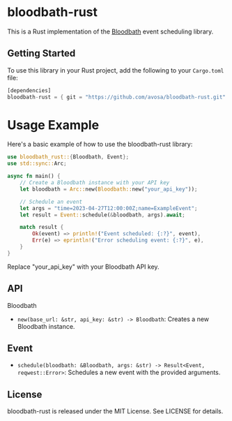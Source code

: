 # bloodbath-rust

This is a Rust implementation of the [Bloodbath](https://github.com/Loschcode/bloodbath-api) event scheduling library.

## Getting Started

To use this library in your Rust project, add the following to your `Cargo.toml` file:

```rust
[dependencies]
bloodbath-rust = { git = "https://github.com/avosa/bloodbath-rust.git" }
```

# Usage Example

Here's a basic example of how to use the bloodbath-rust library:

```rust
use bloodbath_rust::{Bloodbath, Event};
use std::sync::Arc;

async fn main() {
    // Create a Bloodbath instance with your API key
    let bloodbath = Arc::new(Bloodbath::new("your_api_key"));

    // Schedule an event
    let args = "time=2023-04-27T12:00:00Z;name=ExampleEvent";
    let result = Event::schedule(&bloodbath, args).await;

    match result {
        Ok(event) => println!("Event scheduled: {:?}", event),
        Err(e) => eprintln!("Error scheduling event: {:?}", e),
    }
}

```

Replace "your_api_key" with your Bloodbath API key.

## API

Bloodbath

- `new(base_url: &str, api_key: &str) -> Bloodbath`: Creates a new Bloodbath instance.

## Event

- `schedule(bloodbath: &Bloodbath, args: &str) -> Result<Event, reqwest::Error>`: Schedules a new event with the provided arguments.

## License

bloodbath-rust is released under the MIT License. See LICENSE for details.
